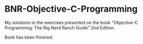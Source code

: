 # BNR-Objective-C-Programming

My solutions to the exercises presented on the book "Objective-C Programming: The Big Nerd Ranch Guide" 2nd Edition.

Book has been finished.
